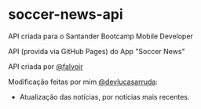 # soccer-news-api
API criada para o Santander Bootcamp Mobile Developer

API (provida via GitHub Pages) do App "Soccer News"

API criada por [@falvojr](https://github.com/falvojr)

Modificação feitas por mim [@devlucasarruda](https://github.com/devlucasarruda):
- Atualização das notícias, por notícias mais recentes.
